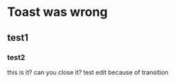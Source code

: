 # Toast was wrong
## test1
### test2

this is it?
can you close it?
test edit because of transition
